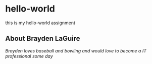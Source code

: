 # hello-world
this is my hello-world assignment
## About Brayden LaGuire
*Brayden loves baseball and bowling and would love to become a IT professional some day*

